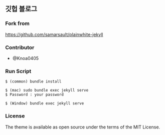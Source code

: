 ## 깃헙 블로그
### Fork from
https://github.com/samarsault/plainwhite-jekyll

### Contributor
- @Knoa0405

### Run Script
```
$ (common) bundle install

$ (mac) sudo bundle exec jekyll serve
$ Password : your password

$ (Window) bundle exec jekyll serve
```

### License
The theme is available as open source under the terms of the MIT License.

